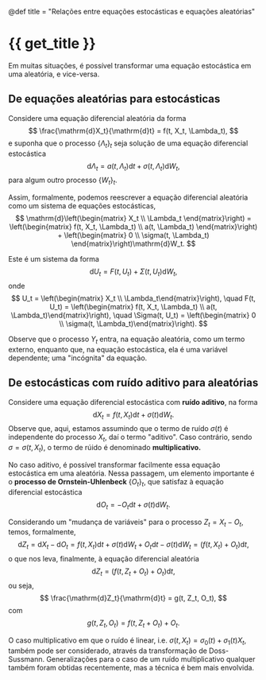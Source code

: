 @def title = "Relações entre equações estocásticas e equações aleatórias"

# {{ get_title }}

Em muitas situações, é possível transformar uma equação estocástica em uma aleatória, e vice-versa.

## De equações aleatórias para estocásticas

Considere uma equação diferencial aleatória da forma
$$
\frac{\mathrm{d}X_t}{\mathrm{d}t} = f(t, X_t, \Lambda_t),
$$
e suponha que o processo $\{\Lambda_t\}_t$ seja solução de uma equação diferencial estocástica
$$
\mathrm{d}\Lambda_t = a(t, \Lambda_t)\mathrm{d}t + \sigma(t, \Lambda_t)\mathrm{d}W_t,
$$
para algum outro processo $\{W_t\}_t$.

Assim, formalmente, podemos reescrever a equação diferencial aleatória como um sistema de equações estocásticas,
$$
\mathrm{d}\left(\begin{matrix} X_t \\ \Lambda_t \end{matrix}\right) = \left(\begin{matrix} f(t, X_t, \Lambda_t) \\ a(t, \Lambda_t) \end{matrix}\right) + \left(\begin{matrix} 0 \\ \sigma(t, \Lambda_t) \end{matrix}\right)\mathrm{d}W_t.
$$

Este é um sistema da forma
$$
\mathrm{d}U_t = F(t, U_t) + \Sigma(t, U_t)\mathrm{d}W_t,
$$
onde 
$$
U_t = \left(\begin{matrix} X_t \\ \Lambda_t\end{matrix}\right), \quad F(t, U_t) = \left(\begin{matrix} f(t, X_t, \Lambda_t) \\ a(t, \Lambda_t)\end{matrix}\right), \quad \Sigma(t, U_t) = \left(\begin{matrix} 0 \\ \sigma(t, \Lambda_t)\end{matrix}\right).
$$

Observe que o processo $Y_t$ entra, na equação aleatória, como um termo externo, enquanto que, na equação estocástica, ela é uma variável dependente; uma "incógnita" da equação.

## De estocásticas com ruído aditivo para aleatórias

Considere uma equação diferencial estocástica com **ruído aditivo**, na forma
$$
\mathrm{d}X_t = f(t, X_t)\mathrm{d}t + \sigma(t)\mathrm{d}W_t.
$$
Observe que, aqui, estamos assumindo que o termo de ruído $\sigma(t)$ é independente do processo $X_t$, daí o termo "aditivo". Caso contrário, sendo $\sigma = \sigma(t, X_t)$, o termo de rúido é denominado **multiplicativo.**

No caso aditivo, é possível transformar facilmente essa equação estocástica em uma aleatória. Nessa passagem, um elemento importante é o **processo de Ornstein-Uhlenbeck** $\{O_t\}_t$, que satisfaz à equação diferencial estocástica
$$
\mathrm{d}O_t = - O_t \mathrm{d}t + \sigma(t) \mathrm{d}W_t.
$$

Considerando um "mudança de variáveis" para o processo $Z_t = X_t - O_t$, temos, formalmente,
$$
\mathrm{d}Z_t = \mathrm{d}X_t - \mathrm{d}O_t = f(t, X_t)\mathrm{d}t + \sigma(t)\mathrm{d}W_t + O_t \mathrm{d}t - \sigma(t) \mathrm{d}W_t = (f(t, X_t) + O_t)\mathrm{d}t,
$$
o que nos leva, finalmente, à equação diferencial aleatória
$$
\mathrm{d}Z_t = (f(t, Z_t + O_t) + O_t)\mathrm{d}t,
$$
ou seja,
$$
\frac{\mathrm{d}Z_t}{\mathrm{d}t} = g(t, Z_t, O_t),
$$
com
$$
g(t, Z_t, O_t) = f(t, Z_t + O_t) + O_t.
$$

O caso multiplicativo em que o ruído é linear, i.e. $\sigma(t, X_t) = \sigma_0(t) + \sigma_1(t)X_t$, também pode ser considerado, através da transformação de Doss-Sussmann. Generalizações para o caso de um ruído multiplicativo qualquer também foram obtidas recentemente, mas a técnica é bem mais envolvida.
